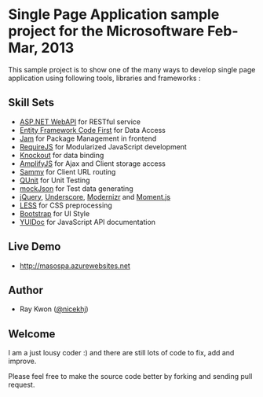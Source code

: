 # Single Page Application sample project for the Microsoftware Feb-Mar, 2013

This sample project is to show one of the many ways to develop single page application using following tools, libraries and frameworks :

## Skill Sets
* [ASP.NET WebAPI](http://www.asp.net/web-api) for RESTful service
* [Entity Framework Code First](http://www.asp.net/entity-framework) for Data Access
* [Jam](http://jamjs.org) for Package Management in frontend
* [RequireJS](http://www.requirejs.org/) for Modularized JavaScript development
* [Knockout](http://knockoutjs.com/) for data binding
* [AmplifyJS](http://amplifyjs.com/) for Ajax and Client storage access
* [Sammy](http://sammyjs.org/) for Client URL routing
* [QUnit](http://qunitjs.com/) for Unit Testing
* [mockJson](http://experiments.mennovanslooten.nl/2010/mockjson/) for Test data generating
* [jQuery](http://jquery.org/), [Underscore](http://underscorejs.org), [Modernizr](http://modernizr.com/) and [Moment.js](momentjs.com)
* [LESS](http://lesscss.org/) for CSS preprocessing
* [Bootstrap](http://twitter.github.com/bootstrap) for UI Style
* [YUIDoc](http://yui.github.com/yuidoc/) for JavaScript API documentation


## Live Demo
* http://masospa.azurewebsites.net


## Author
* Ray Kwon ([@nicekhj](https://twitter.com/nicekhj))

## Welcome
I am a just lousy coder :)  and there are still lots of code to fix, add and improve.

Please feel free to make the source code better by forking and sending pull request.

